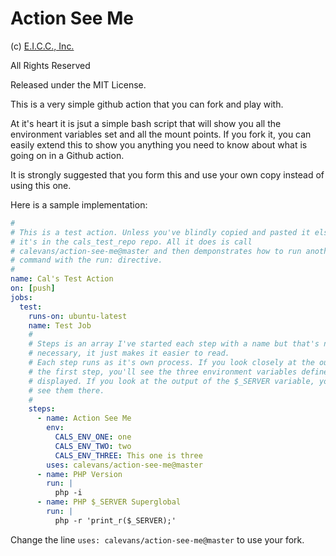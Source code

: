 # Action See Me

(c) [E.I.C.C., Inc. ](https://eicc.com)

All Rights Reserved

Released under the MIT License.

This is a very simple github action that you can fork and play with.

At it's heart it is jsut a simple bash script that will show you all the environment variables set and all the mount points. If you fork it, you can easily extend this to show you anything you need to know about what is going on in a Github action.

It is strongly suggested that you form this and use your own copy instead of using this one.

Here is a sample implementation:

```yaml
#
# This is a test action. Unless you've blindly copied and pasted it elsewhere,
# it's in the cals_test_repo repo. All it does is call
# calevans/action-see-me@master and then demponstrates how to run another
# command with the run: directive.
#
name: Cal's Test Action
on: [push]
jobs:
  test:
    runs-on: ubuntu-latest
    name: Test Job
    #
    # Steps is an array I've started each step with a name but that's not
    # necessary, it just makes it easier to read.
    # Each step runs as it's own process. If you look closely at the output of
    # the first step, you'll see the three environment variables defined
    # displayed. If you look at the output of the $_SERVER variable, you won't
    # see them there.
    #
    steps:
      - name: Action See Me
        env:
          CALS_ENV_ONE: one
          CALS_ENV_TWO: two
          CALS_ENV_THREE: This one is three
        uses: calevans/action-see-me@master
      - name: PHP Version
        run: |
          php -i
      - name: PHP $_SERVER Superglobal
        run: |
          php -r 'print_r($_SERVER);'
```

Change the line `uses: calevans/action-see-me@master` to use your fork.